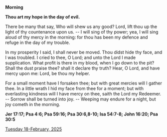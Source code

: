 **Morning**

**Thou art my hope in the day of evil.**
 
There be many that say, Who will shew us any good? Lord, lift thou up the light of thy countenance upon us. -- I will sing of thy power; yea, I will sing aloud of thy mercy in the morning: for thou has been my defence and refuge in the day of my trouble.
 
In my prosperity I said, I shall never be moved. Thou didst hide thy face, and I was troubled. I cried to thee, O Lord; and unto the Lord I made supplication. What profit is there in my blood, when I go down to the pit? Shall the dust praise thee? shall it declare thy truth? Hear, O Lord, and have mercy upon me: Lord, be thou my helper.
 
For a small moment have I forsaken thee; but with great mercies will I gather thee. In a little wrath I hid my face from thee for a moment; but with everlasting kindness will I have mercy on thee, saith the Lord my Redeemer. -- Sorrow shall be turned into joy. -- Weeping may endure for a night, but joy cometh in the morning.  

**Jer 17:17; Psa 4:6; Psa 59:16; Psa 30:6,8-10; Isa 54:7-8; John 16:20; Psa 30:5**

[Tuesday 18-February, 2025](https://t.me/daily_light)
